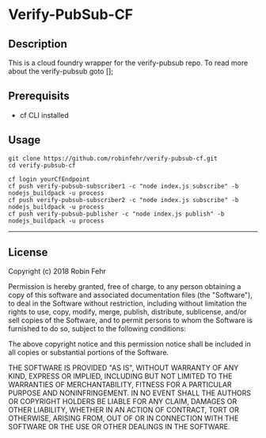 Verify-PubSub-CF
===========================
## Description
This is a cloud foundry wrapper for the verify-pubsub repo.
To read more about the verify-pubsub goto [];

## Prerequisits
- cf CLI installed

## Usage
```
git clone https://github.com/robinfehr/verify-pubsub-cf.git
cd verify-pubsub-cf

cf login yourCfEndpoint
cf push verify-pubsub-subscriber1 -c "node index.js subscribe" -b nodejs_buildpack -u process
cf push verify-pubsub-subscriber2 -c "node index.js subscribe" -b nodejs_buildpack -u process
cf push verify-pubsub-publisher -c "node index.js publish" -b nodejs_buildpack -u process
```

---

## License

Copyright (c) 2018 Robin Fehr

Permission is hereby granted, free of charge, to any person obtaining a copy
of this software and associated documentation files (the "Software"), to deal
in the Software without restriction, including without limitation the rights
to use, copy, modify, merge, publish, distribute, sublicense, and/or sell
copies of the Software, and to permit persons to whom the Software is
furnished to do so, subject to the following conditions:

The above copyright notice and this permission notice shall be included in
all copies or substantial portions of the Software.

THE SOFTWARE IS PROVIDED "AS IS", WITHOUT WARRANTY OF ANY KIND, EXPRESS OR
IMPLIED, INCLUDING BUT NOT LIMITED TO THE WARRANTIES OF MERCHANTABILITY,
FITNESS FOR A PARTICULAR PURPOSE AND NONINFRINGEMENT. IN NO EVENT SHALL THE
AUTHORS OR COPYRIGHT HOLDERS BE LIABLE FOR ANY CLAIM, DAMAGES OR OTHER
LIABILITY, WHETHER IN AN ACTION OF CONTRACT, TORT OR OTHERWISE, ARISING FROM,
OUT OF OR IN CONNECTION WITH THE SOFTWARE OR THE USE OR OTHER DEALINGS IN
THE SOFTWARE.
